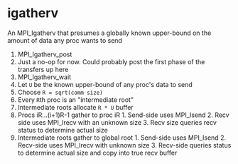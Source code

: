 # igatherv

An MPI_Igatherv that presumes a globally known upper-bound on the amount of data any proc wants to send

1. MPI_Igatherv_post
  1. Just a no-op for now. Could probably post the first phase of the transfers up here
3. MPI_Igatherv_wait
  1. Let `U` be the known upper-bound of any proc's data to send 
  2. Choose `R = sqrt(comm size)`
  3. Every `R`th proc is an "intermediate root"
  4. Intermediate roots allocate `R * U` buffer
  5. Procs iR...(i+1)R-1 gather to proc iR
    1. Send-side uses MPI_Isend
    2. Recv side uses MPI_Irecv with an unknown size
    3. Recv size queries recv status to determine actual size
  6. Intermediate roots gather to global root
    1. Send-side uses MPI_Isend
    2. Recv-side uses MPI_Irecv with unknown size
    3. Recv-side queries status to determine actual size and copy into true recv buffer    

